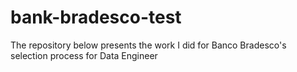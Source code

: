 # bank-bradesco-test
The repository below presents the work I did for Banco Bradesco's selection process for Data Engineer

